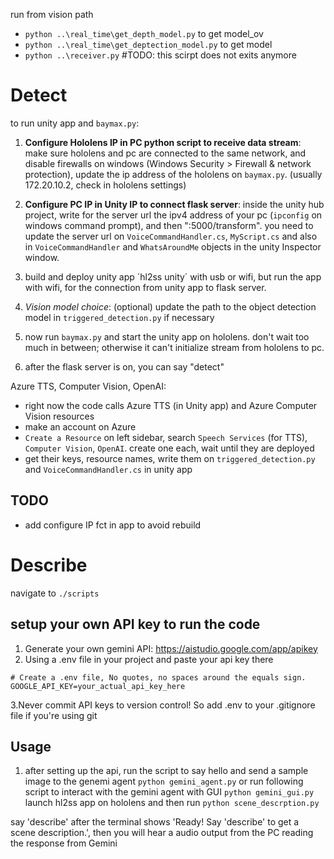 run from vision path
- `python ..\real_time\get_depth_model.py` to get model_ov
- `python ..\real_time\get_deptection_model.py` to get model
- `python ..\receiver.py` #TODO: this scirpt does not exits anymore

# Detect
to run unity app and `baymax.py`:
1. **Configure Hololens IP in PC python script to receive data stream**: make sure hololens and pc are connected to the same network, and disable firewalls on windows (Windows Security > Firewall & network protection), update the ip address of the hololens on `baymax.py`. (usually 172.20.10.2, check in hololens settings)

2. **Configure PC IP in Unity IP to connect flask server**: inside the unity hub project, write for the server url the ipv4 address of your pc (`ipconfig` on windows command prompt), and then ":5000/transform". you need to update the server url on `VoiceCommandHandler.cs`, `MyScript.cs` and also in `VoiceCommandHandler` and `WhatsAroundMe` objects in the unity Inspector window.
3.  build and deploy unity app ´hl2ss unity´ with usb or wifi, but run the app with wifi, for the connection from unity app to flask server.
4. *Vision model choice*: (optional) update the path to the object detection model in `triggered_detection.py` if necessary
5. now run `baymax.py` and start the unity app on hololens. don't wait too much in between; otherwise it can't initialize stream from hololens to pc.
6. after the flask server is on, you can say "detect"

Azure TTS, Computer Vision, OpenAI:
- right now the code calls Azure TTS (in Unity app) and Azure Computer Vision resources
- make an account on Azure
- `Create a Resource` on left sidebar, search `Speech Services` (for TTS), `Computer Vision`, `OpenAI`. create one each, wait until they are deployed
- get their keys, resource names, write them on `triggered_detection.py` and `VoiceCommandHandler.cs` in unity app
## TODO
- add configure IP fct in app to avoid rebuild

# Describe
navigate to `./scripts`

## setup your own API key to run the code
1. Generate your own gemini API: https://aistudio.google.com/app/apikey
2. Using a .env file in your project and paste your api key there

```
# Create a .env file, No quotes, no spaces around the equals sign. 
GOOGLE_API_KEY=your_actual_api_key_here
```

3.Never commit API keys to version control! So add .env to your .gitignore file if you're using git

## Usage
1. after setting up the api, run the script to say hello and send a sample image to the genemi agent
`python gemini_agent.py`
or run following script to interact with the gemini agent with GUI
`python gemini_gui.py`
launch hl2ss app on hololens and then run
`python scene_descrption.py `

say 'describe' after the terminal shows 'Ready! Say 'describe' to get a scene description.', then you will hear a audio output from the PC reading the response from Gemini

